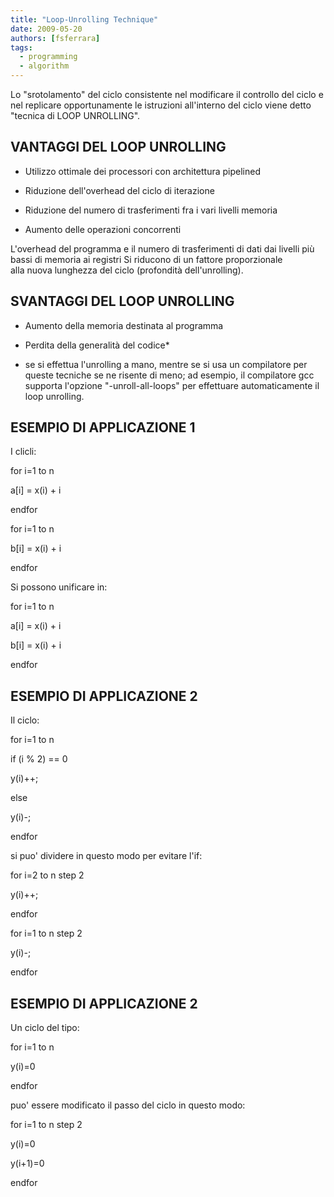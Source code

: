 ```yaml
---
title: "Loop-Unrolling Technique"
date: 2009-05-20
authors: [fsferrara]
tags:
  - programming
  - algorithm
---
```

Lo "srotolamento" del ciclo consistente nel modificare il controllo del ciclo e nel replicare opportunamente le istruzioni all'interno del ciclo viene detto "tecnica di LOOP UNROLLING".

<!-- truncate -->

## VANTAGGI DEL LOOP UNROLLING

- Utilizzo ottimale dei processori con architettura pipelined

- Riduzione dell'overhead del ciclo di iterazione

- Riduzione del numero di trasferimenti fra i vari livelli memoria

- Aumento delle operazioni concorrenti

L'overhead del programma e il numero di trasferimenti di dati dai livelli più bassi di memoria ai registri Si riducono di un fattore proporzionale alla nuova lunghezza del ciclo (profondità dell'unrolling).

## SVANTAGGI DEL LOOP UNROLLING

- Aumento della memoria destinata al programma

- Perdita della generalità del codice*

* se si effettua l'unrolling a mano, mentre se si usa un compilatore per queste tecniche se ne risente di meno; ad esempio, il compilatore gcc supporta l'opzione "-unroll-all-loops" per effettuare automaticamente il loop unrolling.

## ESEMPIO DI APPLICAZIONE 1

I clicli:

for i=1 to n

a[i] = x(i) + i

endfor

for i=1 to n

b[i] = x(i) + i

endfor

Si possono unificare in:

for i=1 to n

a[i] = x(i) + i

b[i] = x(i) + i

endfor

## ESEMPIO DI APPLICAZIONE 2

Il ciclo:

for i=1 to n

if (i % 2) == 0

y(i)++;

else

y(i)-;

endfor

si puo' dividere in questo modo per evitare l'if:

for i=2 to n step 2

y(i)++;

endfor

for i=1 to n step 2

y(i)-;

endfor

## ESEMPIO DI APPLICAZIONE 2

Un ciclo del tipo:

for i=1 to n

y(i)=0

endfor

puo' essere modificato il passo del ciclo in questo modo:

for i=1 to n step 2

y(i)=0

y(i+1)=0

endfor
